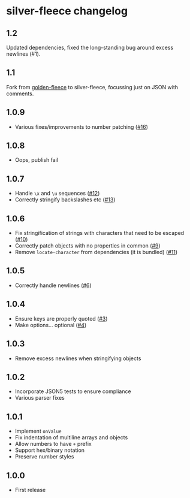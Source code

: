 # silver-fleece changelog

## 1.2

Updated dependencies, fixed the long-standing bug around excess newlines (#1).

## 1.1

Fork from [golden-fleece](https://github.com/Rich-Harris/golden-fleece) to silver-fleece, focussing just
on JSON with comments.

## 1.0.9

* Various fixes/improvements to number patching ([#16](https://github.com/Rich-Harris/golden-fleece/issues/16))

## 1.0.8

* Oops, publish fail

## 1.0.7

* Handle `\x` and `\u` sequences ([#12](https://github.com/Rich-Harris/golden-fleece/pull/12))
* Correctly stringify backslashes etc ([#13](https://github.com/Rich-Harris/golden-fleece/pull/13))

## 1.0.6

* Fix stringification of strings with characters that need to be escaped ([#10](https://github.com/Rich-Harris/golden-fleece/pull/10))
* Correctly patch objects with no properties in common ([#9](https://github.com/Rich-Harris/golden-fleece/pull/9))
* Remove `locate-character` from dependencies (it is bundled) ([#11](https://github.com/Rich-Harris/golden-fleece/pull/11))

## 1.0.5

* Correctly handle newlines ([#6](https://github.com/Rich-Harris/golden-fleece/issues/6))

## 1.0.4

* Ensure keys are properly quoted ([#3](https://github.com/Rich-Harris/golden-fleece/pull/3))
* Make options... optional ([#4](https://github.com/Rich-Harris/golden-fleece/pull/4))

## 1.0.3

* Remove excess newlines when stringifying objects

## 1.0.2

* Incorporate JSON5 tests to ensure compliance
* Various parser fixes

## 1.0.1

* Implement `onValue`
* Fix indentation of multiline arrays and objects
* Allow numbers to have `+` prefix
* Support hex/binary notation
* Preserve number styles

## 1.0.0

* First release
